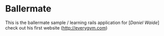 # Ballermate

This is the ballermate sample / learning rails application for [*Daniel Waide*] check out his first website (http://everygym.com)

